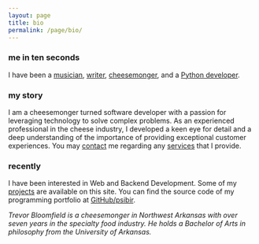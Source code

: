 ```yaml
---
layout: page
title: bio
permalink: /page/bio/
---
```


### me in ten seconds

I have been a [musician](https://nauxt.bandcamp.com), [writer](https://philpeople.org/profiles/trevor-bloomfield/publications), [cheesemonger](https://psibir.github.io/page/cheesemonger/), and a [Python developer](https://psibir.github.io/page/projects/).

### my story ###

I am a cheesemonger turned software developer with a passion for leveraging technology to solve complex problems. As an experienced professional in the cheese industry, I developed a keen eye for detail and a deep understanding of the importance of providing exceptional customer experiences. You may [contact](https://psibir.github.io/page/contact/) me regarding any [services](https://psibir.github.io/page/services/) that I provide.

### recently ###

I have been interested in Web and Backend Development. Some of my [projects](https://psibir.github.io/pages/projects/) are available on this site. You can find the source code of my programming portfolio at [GitHub/psibir](https://github.com/psibir).

*Trevor Bloomfield is a cheesemonger in Northwest Arkansas with over seven years in the specialty food industry. He holds a Bachelor of Arts in philosophy from the University of Arkansas.*
